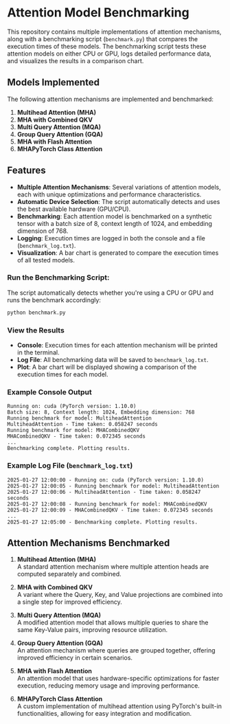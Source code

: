 # Attention Model Benchmarking

This repository contains multiple implementations of attention mechanisms, along with a benchmarking script (`benchmark.py`) that compares the execution times of these models. The benchmarking script tests these attention models on either CPU or GPU, logs detailed performance data, and visualizes the results in a comparison chart.

## Models Implemented

The following attention mechanisms are implemented and benchmarked:

1. **Multihead Attention (MHA)**  
2. **MHA with Combined QKV**  
3. **Multi Query Attention (MQA)**  
4. **Group Query Attention (GQA)**  
5. **MHA with Flash Attention**  
6. **MHAPyTorch Class Attention**

## Features

- **Multiple Attention Mechanisms**: Several variations of attention models, each with unique optimizations and performance characteristics.
- **Automatic Device Selection**: The script automatically detects and uses the best available hardware (GPU/CPU).
- **Benchmarking**: Each attention model is benchmarked on a synthetic tensor with a batch size of 8, context length of 1024, and embedding dimension of 768.
- **Logging**: Execution times are logged in both the console and a file (`benchmark_log.txt`).
- **Visualization**: A bar chart is generated to compare the execution times of all tested models.


### Run the Benchmarking Script:

The script automatically detects whether you're using a CPU or GPU and runs the benchmark accordingly:

```bash
python benchmark.py
```

###  View the Results

- **Console**: Execution times for each attention mechanism will be printed in the terminal.
- **Log File**: All benchmarking data will be saved to `benchmark_log.txt`.
- **Plot**: A bar chart will be displayed showing a comparison of the execution times for each model.

### Example Console Output

```
Running on: cuda (PyTorch version: 1.10.0)
Batch size: 8, Context length: 1024, Embedding dimension: 768
Running benchmark for model: MultiheadAttention
MultiheadAttention - Time taken: 0.058247 seconds
Running benchmark for model: MHACombinedQKV
MHACombinedQKV - Time taken: 0.072345 seconds
...
Benchmarking complete. Plotting results.
```

### Example Log File (`benchmark_log.txt`)

```
2025-01-27 12:00:00 - Running on: cuda (PyTorch version: 1.10.0)
2025-01-27 12:00:05 - Running benchmark for model: MultiheadAttention
2025-01-27 12:00:06 - MultiheadAttention - Time taken: 0.058247 seconds
2025-01-27 12:00:08 - Running benchmark for model: MHACombinedQKV
2025-01-27 12:00:09 - MHACombinedQKV - Time taken: 0.072345 seconds
...
2025-01-27 12:05:00 - Benchmarking complete. Plotting results.
```

## Attention Mechanisms Benchmarked

1. **Multihead Attention (MHA)**  
   A standard attention mechanism where multiple attention heads are computed separately and combined.

2. **MHA with Combined QKV**  
   A variant where the Query, Key, and Value projections are combined into a single step for improved efficiency.

3. **Multi Query Attention (MQA)**  
   A modified attention model that allows multiple queries to share the same Key-Value pairs, improving resource utilization.

4. **Group Query Attention (GQA)**  
   An attention mechanism where queries are grouped together, offering improved efficiency in certain scenarios.

5. **MHA with Flash Attention**  
   An attention model that uses hardware-specific optimizations for faster execution, reducing memory usage and improving performance.

6. **MHAPyTorch Class Attention**  
   A custom implementation of multihead attention using PyTorch's built-in functionalities, allowing for easy integration and modification.
